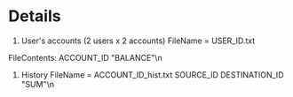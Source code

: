 # Details #

  1. User's accounts (2 users x 2 accounts)
FileName = USER\_ID.txt

FileContents:
ACCOUNT\_ID "BALANCE"\n

  1. History
FileName = ACCOUNT\_ID\_hist.txt
SOURCE\_ID DESTINATION\_ID "SUM"\n
